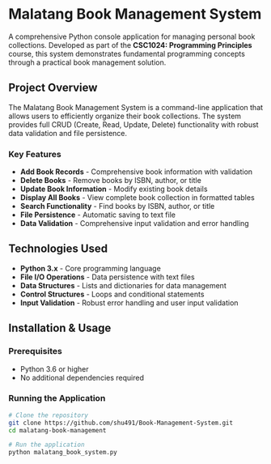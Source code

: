 # Malatang Book Management System

A comprehensive Python console application for managing personal book collections. Developed as part of the **CSC1024: Programming Principles** course, this system demonstrates fundamental programming concepts through a practical book management solution.

## Project Overview

The Malatang Book Management System is a command-line application that allows users to efficiently organize their book collections. The system provides full CRUD (Create, Read, Update, Delete) functionality with robust data validation and file persistence.

### Key Features
- **Add Book Records** - Comprehensive book information with validation
- **Delete Books** - Remove books by ISBN, author, or title
- **Update Book Information** - Modify existing book details
- **Display All Books** - View complete book collection in formatted tables
- **Search Functionality** - Find books by ISBN, author, or title
- **File Persistence** - Automatic saving to text file
- **Data Validation** - Comprehensive input validation and error handling

## Technologies Used

- **Python 3.x** - Core programming language
- **File I/O Operations** - Data persistence with text files
- **Data Structures** - Lists and dictionaries for data management
- **Control Structures** - Loops and conditional statements
- **Input Validation** - Robust error handling and user input validation

## Installation & Usage

### Prerequisites
- Python 3.6 or higher
- No additional dependencies required

### Running the Application
```bash
# Clone the repository
git clone https://github.com/shu491/Book-Management-System.git
cd malatang-book-management

# Run the application
python malatang_book_system.py
